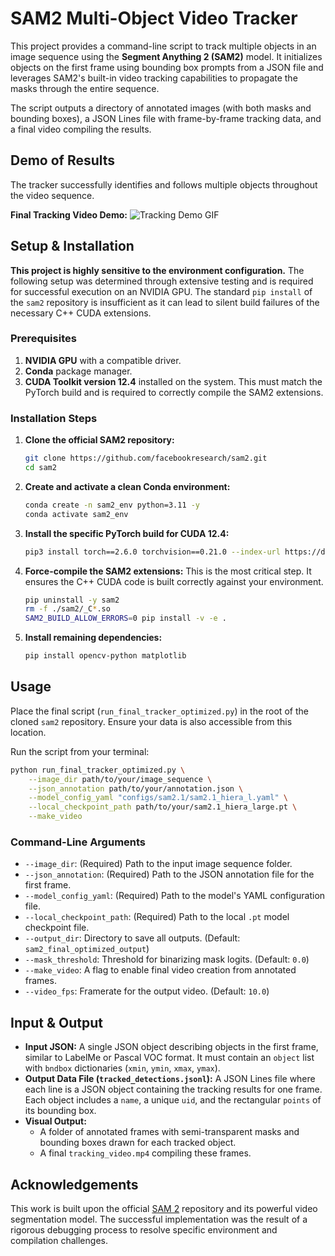 # SAM2 Multi-Object Video Tracker

This project provides a command-line script to track multiple objects in an image sequence using the **Segment Anything 2 (SAM2)** model. It initializes objects on the first frame using bounding box prompts from a JSON file and leverages SAM2's built-in video tracking capabilities to propagate the masks through the entire sequence.

The script outputs a directory of annotated images (with both masks and bounding boxes), a JSON Lines file with frame-by-frame tracking data, and a final video compiling the results.

## Demo of Results

The tracker successfully identifies and follows multiple objects throughout the video sequence.

**Final Tracking Video Demo:**
![Tracking Demo GIF](sample_output_demo/output.gif)

## Setup & Installation

**This project is highly sensitive to the environment configuration.** The following setup was determined through extensive testing and is required for successful execution on an NVIDIA GPU. The standard `pip install` of the `sam2` repository is insufficient as it can lead to silent build failures of the necessary C++ CUDA extensions.

### Prerequisites

1.  **NVIDIA GPU** with a compatible driver.
2.  **Conda** package manager.
3.  **CUDA Toolkit version 12.4** installed on the system. This must match the PyTorch build and is required to correctly compile the SAM2 extensions.

### Installation Steps

1.  **Clone the official SAM2 repository:**
    ```bash
    git clone https://github.com/facebookresearch/sam2.git
    cd sam2
    ```

2.  **Create and activate a clean Conda environment:**
    ```bash
    conda create -n sam2_env python=3.11 -y
    conda activate sam2_env
    ```

3.  **Install the specific PyTorch build for CUDA 12.4:**
    ```bash
    pip3 install torch==2.6.0 torchvision==0.21.0 --index-url https://download.pytorch.org/whl/cu124
    ```

4.  **Force-compile the SAM2 extensions:** This is the most critical step. It ensures the C++ CUDA code is built correctly against your environment.
    ```bash
    pip uninstall -y sam2
    rm -f ./sam2/_C*.so
    SAM2_BUILD_ALLOW_ERRORS=0 pip install -v -e .
    ```

5.  **Install remaining dependencies:**
    ```bash
    pip install opencv-python matplotlib
    ```

## Usage

Place the final script (`run_final_tracker_optimized.py`) in the root of the cloned `sam2` repository. Ensure your data is also accessible from this location.

Run the script from your terminal:

```bash
python run_final_tracker_optimized.py \
    --image_dir path/to/your/image_sequence \
    --json_annotation path/to/your/annotation.json \
    --model_config_yaml "configs/sam2.1/sam2.1_hiera_l.yaml" \
    --local_checkpoint_path path/to/your/sam2.1_hiera_large.pt \
    --make_video
```

### Command-Line Arguments

-   `--image_dir`: (Required) Path to the input image sequence folder.
-   `--json_annotation`: (Required) Path to the JSON annotation file for the first frame.
-   `--model_config_yaml`: (Required) Path to the model's YAML configuration file.
-   `--local_checkpoint_path`: (Required) Path to the local `.pt` model checkpoint file.
-   `--output_dir`: Directory to save all outputs. (Default: `sam2_final_optimized_output`)
-   `--mask_threshold`: Threshold for binarizing mask logits. (Default: `0.0`)
-   `--make_video`: A flag to enable final video creation from annotated frames.
-   `--video_fps`: Framerate for the output video. (Default: `10.0`)

## Input & Output

-   **Input JSON:** A single JSON object describing objects in the first frame, similar to LabelMe or Pascal VOC format. It must contain an `object` list with `bndbox` dictionaries (`xmin`, `ymin`, `xmax`, `ymax`).
-   **Output Data File (`tracked_detections.jsonl`):** A JSON Lines file where each line is a JSON object containing the tracking results for one frame. Each object includes a `name`, a unique `uid`, and the rectangular `points` of its bounding box.
-   **Visual Output:**
    -   A folder of annotated frames with semi-transparent masks and bounding boxes drawn for each tracked object.
    -   A final `tracking_video.mp4` compiling these frames.

## Acknowledgements

This work is built upon the official [SAM 2](https://github.com/facebookresearch/sam2) repository and its powerful video segmentation model. The successful implementation was the result of a rigorous debugging process to resolve specific environment and compilation challenges.